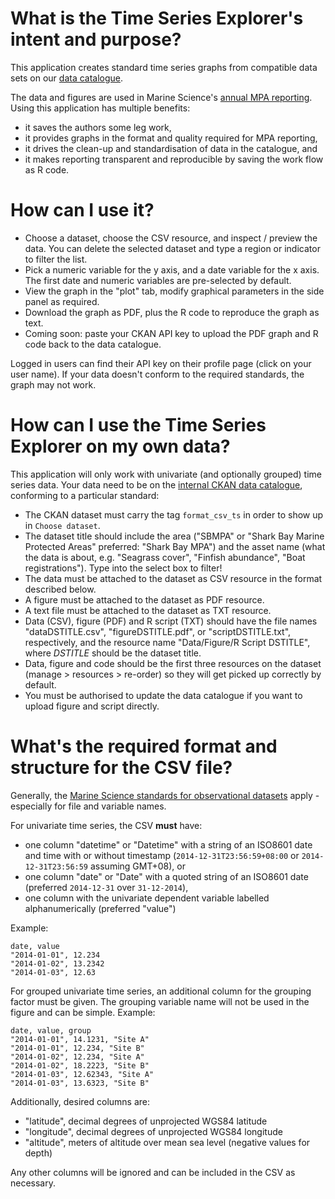 # What is the Time Series Explorer's intent and purpose?
This application creates standard time series graphs from compatible data sets
on our [data catalogue](http://internal-data.dpaw.wa.gov.au/).

The data and figures are used in Marine Science's 
[annual MPA reporting](http://internal-data.dpaw.wa.gov.au/dataset/mpa-reports).
Using this application has multiple benefits:

* it saves the authors some leg work,
* it provides graphs in the format and quality required for MPA reporting,
* it drives the clean-up and standardisation of data in the catalogue, and
* it makes reporting transparent and reproducible by saving the work flow as R code.

# How can I use it?

* Choose a dataset, choose the CSV resource, and inspect / preview the data. You 
can delete the selected dataset and type a region or indicator to filter the list.
* Pick a numeric variable for the y axis, and a date variable for the x axis. The 
first date and numeric variables are pre-selected by default.
* View the graph in the "plot" tab, modify graphical parameters in the side panel 
as required.
* Download the graph as PDF, plus the R code to reproduce the graph as text.
* Coming soon: paste your CKAN API key to upload the PDF graph and R code back to the data catalogue.

Logged in users can find their API key on their profile page (click on your user name).
If your data doesn't conform to the required standards, the graph may not work.

# How can I use the Time Series Explorer on my own data?

This application will only work with univariate (and optionally grouped) time series data.
Your data need to be on the [internal CKAN data catalogue](http://internal-data.dpaw.wa.gov.au/), 
conforming to a particular standard:

* The CKAN dataset must carry the tag `format_csv_ts` in order to show up in `Choose dataset`.
* The dataset title should include the area ("SBMPA" or "Shark Bay Marine Protected Areas" 
preferred: "Shark Bay MPA") and the asset name (what the data is about, e.g. "Seagrass cover", 
"Finfish abundance", "Boat registrations"). Type into the select box to filter!
* The data must be attached to the dataset as CSV resource in the format described below.
* A figure must be attached to the dataset as PDF resource.
* A text file must be attached to the dataset as TXT resource.
* Data (CSV), figure (PDF) and R script (TXT) should have the file names 
"dataDSTITLE.csv", "figureDSTITLE.pdf", or "scriptDSTITLE.txt", respectively,
and the resource name "Data/Figure/R Script DSTITLE", where *DSTITLE* should be the dataset title.
* Data, figure and code should be the first three resources on the dataset (manage > resources > re-order) so
they will get picked up correctly by default.
* You must be authorised to update the data catalogue if you want to upload figure and script directly.

# What's the required format and structure for the CSV file?
Generally, the [Marine Science standards for observational datasets](
https://confluence.dpaw.wa.gov.au/display/MSIM/Quality+requirements+and+format+standards+for+observational+datasets) apply - especially for file and 
variable names.

For univariate time series, the CSV **must** have:

* one column "datetime" or "Datetime" with a string of an ISO8601 date and time with or without timestamp 
(`2014-12-31T23:56:59+08:00` or `2014-12-31T23:56:59` assuming GMT+08), or 
* one column "date" or "Date" with a quoted string of an ISO8601 date (preferred `2014-12-31` over `31-12-2014`),
* one column with the univariate dependent variable labelled alphanumerically (preferred "value")

Example:
```
date, value
"2014-01-01", 12.234
"2014-01-02", 13.2342
"2014-01-03", 12.63
```

For grouped univariate time series, an additional column for the grouping factor must be given.
The grouping variable name will not be used in the figure and can be simple.
Example:

```
date, value, group
"2014-01-01", 14.1231, "Site A"
"2014-01-01", 12.234, "Site B"
"2014-01-02", 12.234, "Site A"
"2014-01-02", 18.2223, "Site B"
"2014-01-03", 12.62343, "Site A"
"2014-01-03", 13.6323, "Site B"
```

Additionally, desired columns are:

* "latitude", decimal degrees of unprojected WGS84 latitude
* "longitude", decimal degrees of unprojected WGS84 longitude
* "altitude", meters of altitude over mean sea level (negative values for depth)

Any other columns will be ignored and can be included in the CSV as necessary.
